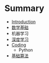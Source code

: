 # Summary

* [Introduction](README.md)
* [数学基础](chapter1.md)
* 机器学习
* [深度学习](shen-du-xue-xi.md)
* [Coding](coding.md)
  * Python
* [基础算法](python.md)

